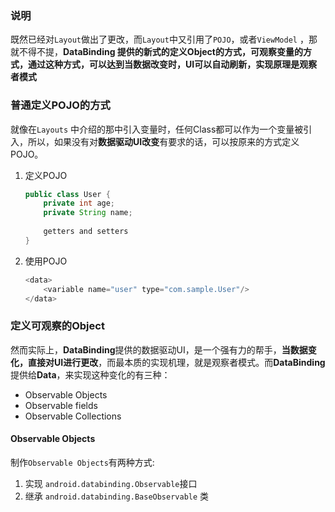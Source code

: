 ### 说明

既然已经对`Layout`做出了更改，而`Layout`中又引用了`POJO`，或者`ViewModel` ，那就不得不提，**DataBinding **提供的新式的定义Object的方式，可观察变量的方式，通过这种方式，可以达到当数据改变时，UI可以自动刷新，实现原理是**观察者模式**

### 普通定义POJO的方式

就像在`Layouts` 中介绍的那中引入变量时，任何Class都可以作为一个变量被引入，所以，如果没有对**数据驱动UI改变**有要求的话，可以按原来的方式定义POJO。

1. 定义POJO

    ```java
    public class User {
        private int age;
        private String name;
        
        getters and setters
    }
    ```

2. 使用POJO
    
    ```java
    <data>
        <variable name="user" type="com.sample.User"/>
    </data>
    ```

### 定义可观察的Object

然而实际上，**DataBinding**提供的数据驱动UI，是一个强有力的帮手，**当数据变化，直接对UI进行更改**，而最本质的实现机理，就是观察者模式。而**DataBinding**提供给**Data**，来实现这种变化的有三种：  

* Observable Objects
* Observable fields
* Observable Collections

#### Observable Objects
制作`Observable Objects`有两种方式:

1. 实现 `android.databinding.Observable`接口
2. 继承 `android.databinding.BaseObservable` 类
